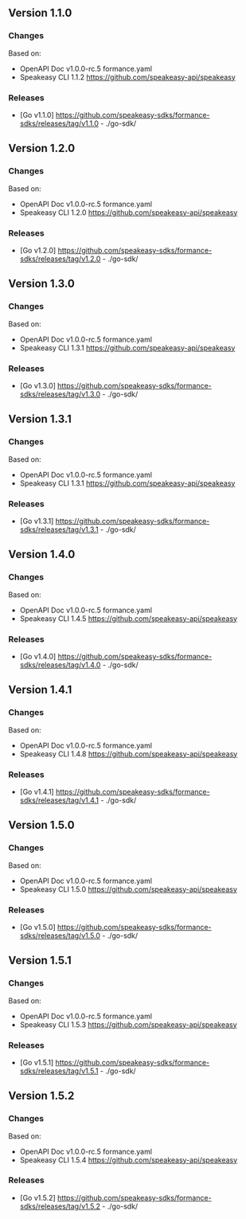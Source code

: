 

## Version 1.1.0
### Changes
Based on:
- OpenAPI Doc v1.0.0-rc.5 formance.yaml
- Speakeasy CLI 1.1.2 https://github.com/speakeasy-api/speakeasy
### Releases
- [Go v1.1.0] https://github.com/speakeasy-sdks/formance-sdks/releases/tag/v1.1.0 - ./go-sdk/

## Version 1.2.0
### Changes
Based on:
- OpenAPI Doc v1.0.0-rc.5 formance.yaml
- Speakeasy CLI 1.2.0 https://github.com/speakeasy-api/speakeasy
### Releases
- [Go v1.2.0] https://github.com/speakeasy-sdks/formance-sdks/releases/tag/v1.2.0 - ./go-sdk/

## Version 1.3.0
### Changes
Based on:
- OpenAPI Doc v1.0.0-rc.5 formance.yaml
- Speakeasy CLI 1.3.1 https://github.com/speakeasy-api/speakeasy
### Releases
- [Go v1.3.0] https://github.com/speakeasy-sdks/formance-sdks/releases/tag/v1.3.0 - ./go-sdk/

## Version 1.3.1
### Changes
Based on:
- OpenAPI Doc v1.0.0-rc.5 formance.yaml
- Speakeasy CLI 1.3.1 https://github.com/speakeasy-api/speakeasy
### Releases
- [Go v1.3.1] https://github.com/speakeasy-sdks/formance-sdks/releases/tag/v1.3.1 - ./go-sdk/

## Version 1.4.0
### Changes
Based on:
- OpenAPI Doc v1.0.0-rc.5 formance.yaml
- Speakeasy CLI 1.4.5 https://github.com/speakeasy-api/speakeasy
### Releases
- [Go v1.4.0] https://github.com/speakeasy-sdks/formance-sdks/releases/tag/v1.4.0 - ./go-sdk/

## Version 1.4.1
### Changes
Based on:
- OpenAPI Doc v1.0.0-rc.5 formance.yaml
- Speakeasy CLI 1.4.8 https://github.com/speakeasy-api/speakeasy
### Releases
- [Go v1.4.1] https://github.com/speakeasy-sdks/formance-sdks/releases/tag/v1.4.1 - ./go-sdk/

## Version 1.5.0
### Changes
Based on:
- OpenAPI Doc v1.0.0-rc.5 formance.yaml
- Speakeasy CLI 1.5.0 https://github.com/speakeasy-api/speakeasy
### Releases
- [Go v1.5.0] https://github.com/speakeasy-sdks/formance-sdks/releases/tag/v1.5.0 - ./go-sdk/

## Version 1.5.1
### Changes
Based on:
- OpenAPI Doc v1.0.0-rc.5 formance.yaml
- Speakeasy CLI 1.5.3 https://github.com/speakeasy-api/speakeasy
### Releases
- [Go v1.5.1] https://github.com/speakeasy-sdks/formance-sdks/releases/tag/v1.5.1 - ./go-sdk/

## Version 1.5.2
### Changes
Based on:
- OpenAPI Doc v1.0.0-rc.5 formance.yaml
- Speakeasy CLI 1.5.4 https://github.com/speakeasy-api/speakeasy
### Releases
- [Go v1.5.2] https://github.com/speakeasy-sdks/formance-sdks/releases/tag/v1.5.2 - ./go-sdk/